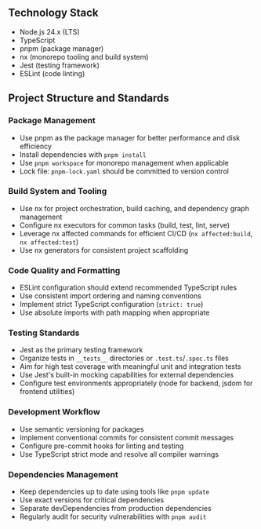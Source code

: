 ## Technology Stack
- Node.js 24.x (LTS)
- TypeScript
- pnpm (package manager)
- nx (monorepo tooling and build system)
- Jest (testing framework)
- ESLint (code linting)

## Project Structure and Standards

### Package Management
- Use pnpm as the package manager for better performance and disk efficiency
- Install dependencies with `pnpm install`
- Use `pnpm workspace` for monorepo management when applicable
- Lock file: `pnpm-lock.yaml` should be committed to version control

### Build System and Tooling
- Use nx for project orchestration, build caching, and dependency graph management
- Configure nx executors for common tasks (build, test, lint, serve)
- Leverage nx affected commands for efficient CI/CD (`nx affected:build`, `nx affected:test`)
- Use nx generators for consistent project scaffolding

### Code Quality and Formatting
- ESLint configuration should extend recommended TypeScript rules
- Use consistent import ordering and naming conventions
- Implement strict TypeScript configuration (`strict: true`)
- Use absolute imports with path mapping when appropriate

### Testing Standards
- Jest as the primary testing framework
- Organize tests in `__tests__` directories or `.test.ts`/`.spec.ts` files
- Aim for high test coverage with meaningful unit and integration tests
- Use Jest's built-in mocking capabilities for external dependencies
- Configure test environments appropriately (node for backend, jsdom for frontend utilities)

### Development Workflow
- Use semantic versioning for packages
- Implement conventional commits for consistent commit messages
- Configure pre-commit hooks for linting and testing
- Use TypeScript strict mode and resolve all compiler warnings

### Dependencies Management
- Keep dependencies up to date using tools like `pnpm update`
- Use exact versions for critical dependencies
- Separate devDependencies from production dependencies
- Regularly audit for security vulnerabilities with `pnpm audit`